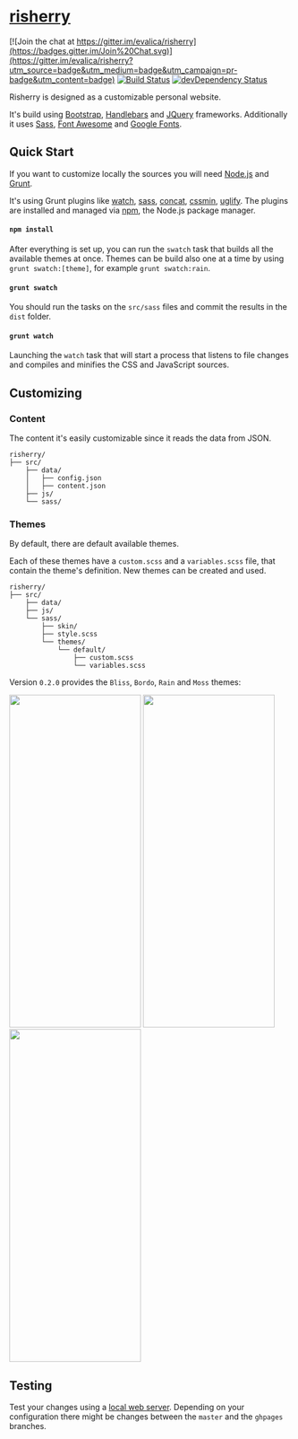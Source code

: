 # [risherry](http://risherry.ro/)

[![Join the chat at https://gitter.im/evalica/risherry](https://badges.gitter.im/Join%20Chat.svg)](https://gitter.im/evalica/risherry?utm_source=badge&utm_medium=badge&utm_campaign=pr-badge&utm_content=badge) [![Build Status](https://travis-ci.org/evalica/risherry.svg?branch=master)](https://travis-ci.org/evalica/risherry)
 [![devDependency Status](https://david-dm.org/evalica/risherry/dev-status.svg)](https://david-dm.org/evalica/risherry#info=devDependencies)

Risherry is designed as a customizable personal website.

It's build using [Bootstrap](http://getbootstrap.com/), [Handlebars](http://handlebarsjs.com/) and [JQuery](https://jquery.com/) frameworks. Additionally it uses [Sass](http://sass-lang.com/), [Font Awesome](http://fortawesome.github.io/Font-Awesome/) and [Google Fonts](http://www.google.com/fonts).

## Quick Start

If you want to customize locally the sources you will need [Node.js](https://nodejs.org/) and [Grunt](http://gruntjs.com/).

It's using Grunt plugins like [watch](https://www.npmjs.com/package/grunt-contrib-watch), [sass](https://www.npmjs.com/package/grunt-contrib-sass), [concat](https://www.npmjs.com/package/grunt-contrib-concat), [cssmin](https://www.npmjs.com/package/grunt-contrib-cssmin), [uglify](https://www.npmjs.com/package/grunt-contrib-uglify). The plugins are installed and managed via [npm](https://npmjs.org/), the Node.js package manager.

#### `npm install`

After everything is set up, you can run the `swatch` task that builds all the available themes at once. Themes can be build also one at a time by using `grunt swatch:[theme]`, for example `grunt swatch:rain`.

#### `grunt swatch`

You should run the tasks on the `src/sass` files and commit the results in the `dist` folder.

#### `grunt watch`

Launching the `watch` task that will start a process that listens to file changes and compiles and minifies the CSS and JavaScript sources.

## Customizing

### Content

The content it's easily customizable since it reads the data from JSON.

```
risherry/
├── src/
    ├── data/
    │   ├── config.json
    │   ├── content.json
    ├── js/
    └── sass/

```

### Themes

By default, there are default available themes. 

Each of these themes have a `custom.scss` and a `variables.scss` file, that contain the theme's definition. New themes can be created and used.

```
risherry/
├── src/
    ├── data/
    ├── js/
    └── sass/
        ├── skin/
        ├── style.scss
        └── themes/
            └── default/
                ├── custom.scss
                └── variables.scss
```

Version `0.2.0` provides the `Bliss`, `Bordo`, `Rain` and `Moss` themes:

<img src="https://cloud.githubusercontent.com/assets/629552/7220685/c166ada6-e6d9-11e4-9d9c-4263f94ad817.png" width="235px" height="593px" />  <img src="https://cloud.githubusercontent.com/assets/629552/7220688/cb2b26c8-e6d9-11e4-8381-b3667e0ecbf5.png" width="235px" height="593px" />  <img src="https://cloud.githubusercontent.com/assets/629552/7220686/c728afa0-e6d9-11e4-8e96-1016534586fc.png" width="235px" height="593px" />

## Testing

Test your changes using a [local web server](https://stackoverflow.com/a/21608670/444320). Depending on your configuration there might be changes between the `master` and the `ghpages` branches.
